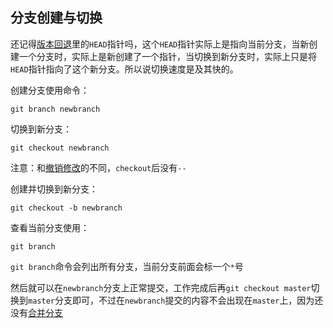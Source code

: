 ## 分支创建与切换

还记得[版本回退](./back.md)里的`HEAD`指针吗，这个`HEAD`指针实际上是指向当前分支，当新创建一个分支时，实际上是新创建了一个指针，当切换到新分支时，实际上只是将`HEAD`指针指向了这个新分支。所以说切换速度是及其快的。

创建分支使用命令：
```
git branch newbranch
```

切换到新分支：
```
git checkout newbranch
```

注意：和[撤销修改](./delchange.md)的不同，`checkout`后没有`--`

创建并切换到新分支：
```
git checkout -b newbranch
```

查看当前分支使用：
```
git branch
```

`git branch`命令会列出所有分支，当前分支前面会标一个`*`号

然后就可以在`newbranch`分支上正常提交，工作完成后再`git checkout master`切换到`master`分支即可，不过在`newbranch`提交的内容不会出现在`master`上，因为还没有[合并分支](./mergebranch.md)